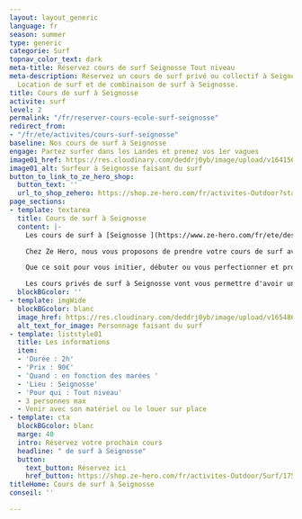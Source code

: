 ```yaml
---
layout: layout_generic
language: fr
season: summer
type: generic
categorie: Surf
topnav_color_text: dark
meta-title: Réservez cours de surf Seignosse Tout niveau
meta-description: Réservez un cours de surf privé ou collectif à Seignosse, tout niveau.
  Location de surf et de combinaison de surf à Seignosse.
title: Cours de surf à Seignosse
activite: surf
level: 2
permalink: "/fr/reserver-cours-ecole-surf-seignosse"
redirect_from:
- "/fr/ete/activites/cours-surf-seignosse"
baseline: Nos cours de surf à Seignosse
engage: Partez surfer dans les Landes et prenez vos 1er vagues
image01_href: https://res.cloudinary.com/deddrj0yb/image/upload/v1641562732/website/summer/cedric-frixon-G9Rfc1qccH4-unsplash_gr8ksg.jpg
image01_alt: Surfeur à Seignosse faisant du surf
button_to_link_to_ze_hero_shop:
  button_text: ''
  url_to_shop_zehero: https://shop.ze-hero.com/fr/activites-Outdoor?station=Seignosse&calessonstype=all&catypegenderlistsummer=all&calessonsactivitytype=Surf&start-date=
page_sections:
- template: textarea
  title: Cours de surf à Seignosse
  content: |-
    Les cours de surf à [Seignosse ](https://www.ze-hero.com/fr/ete/destination/seignosse)vont pouvoir se faire tout d'abord à différentes plages et spots. Vous allez donc retrouver la plage des Casernes, la plage du Penon, la plage des Bourdaines et la plage des Estagnots.

    Chez Ze Hero, nous vous proposons de prendre votre cours de surf avec [**Morgan d'Avezac**](https://www.ze-hero.com/fr/ete/partenaires/morgan-davezac-surf-seignosse), moniteur de surf indépendants, qui vous apportera tous les meilleurs conseils technique et physique. Il vous apportera ses compétences de son passé à haut niveau ainsi que son savoir.

    Que ce soit pour vous initier, débuter ou vous perfectionner et progresser en  surf, les cours privés de surf à Seignosse seront idéals pour vous. Apprendre à surfer, c'est apprendre à se lever, à débuter sur les mousses, puis réaliser son 1er take-off sur les vagues plus au large. C'est apprendre à se positionner sur la planche et à bien ramer.

    Les cours privés de surf à Seignosse vont vous permettre d'avoir un moniteur dédié à vous pendant 1h30 à 2h. Il restera avec vous afin de regarder chacun de vos gestes, de vos mouvements. Il vous permettra alors d'apprendre et de progresser beaucoup plus vite qu'en cours collectif. Un moniteur spécifique pour vous qui vous accompagnera dans votre progression et dans vos objectifs.
  blockBGcolor: ''
- template: imgWide
  blockBGcolor: blanc
  image_href: https://res.cloudinary.com/deddrj0yb/image/upload/v1654866903/website/summer/austin-neill-uHD0uyp79Dg-unsplash.jpg
  alt_text_for_image: Personnage faisant du surf
- template: liststyle01
  title: Les informations
  item:
  - 'Durée : 2h'
  - 'Prix : 90€'
  - 'Quand : en fonction des marées '
  - 'Lieu : Seignosse'
  - 'Pour qui : Tout niveau'
  - 3 personnes max
  - Venir avec son matériel ou le louer sur place
- template: cta
  blockBGcolor: blanc
  marge: 40
  intro: Réservez votre prochain cours
  headline: " de surf à Seignosse"
  button:
    text_button: Réservez ici
    href_button: https://shop.ze-hero.com/fr/activites-Outdoor/Surf/17567-surf-cours-prive-2h-matin-seignosse-morgan-davezac-morgan-davezac
titleHome: Cours de surf à Seignosse
conseil: ''

---
```

